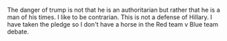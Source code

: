 The danger of trump is not that he is an authoritarian but rather that he is a man of his times. I like to be contrarian. This is not a defense of Hillary. I have taken the pledge so I don't have a horse in the Red team v Blue team debate. 


